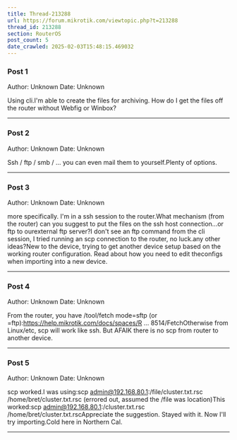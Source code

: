 ```yaml
---
title: Thread-213288
url: https://forum.mikrotik.com/viewtopic.php?t=213288
thread_id: 213288
section: RouterOS
post_count: 5
date_crawled: 2025-02-03T15:48:15.469032
---
```


### Post 1
Author: Unknown
Date: Unknown

Using cli.I'm able to create the files for archiving. How do I get the files off the router without Webfig or Winbox?

---
### Post 2
Author: Unknown
Date: Unknown

Ssh / ftp / smb / ... you can even mail them to yourself.Plenty of options.

---
### Post 3
Author: Unknown
Date: Unknown

more specifically. I'm in a ssh session to the router.What mechanism (from the router) can you suggest to put the files on the ssh host connection...or ftp to ourexternal ftp server?I don't see an ftp command from the cli session, I tried running an scp connection to the router, no luck.any other ideas?New to the device, trying to get another device setup based on the working router configuration. Read about how you need to edit theconfigs when importing into a new device.

---
### Post 4
Author: Unknown
Date: Unknown

From the router, you have /tool/fetch mode=sftp (or =ftp):https://help.mikrotik.com/docs/spaces/R ... 8514/FetchOtherwise from Linux/etc, scp will work like ssh.  But AFAIK there is no scp from router to another device.

---
### Post 5
Author: Unknown
Date: Unknown

scp worked.I was using:scp admin@192.168.80.1:/file/cluster.txt.rsc /home/bret/cluster.txt.rsc  (errored out, assumed the /file was location)This worked:scp admin@192.168.80.1:/cluster.txt.rsc /home/bret/cluster.txt.rscAppreciate the suggestion. Stayed with it. Now I'll try importing.Cold here in Northern Cal.

---
